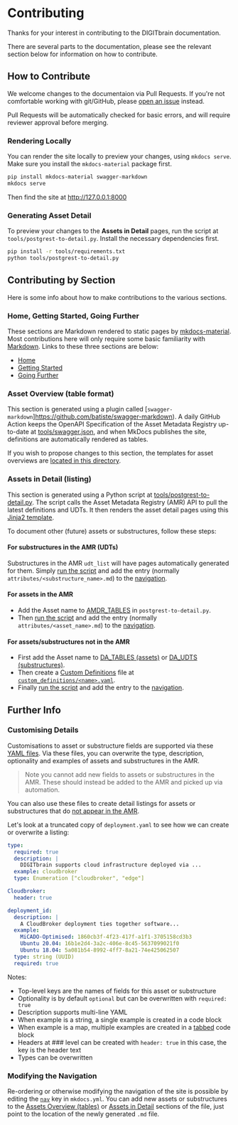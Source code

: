 # Contributing

Thanks for your interest in contributing to the DIGITbrain documentation.

There are several parts to the documentation, please see the relevant section
below for information on how to contribute.

## How to Contribute

We welcome changes to the documentaion via Pull Requests. If you're not comfortable
working with git/GitHub, please [open an issue](https://github.com/DIGITbrain/digitbrain.github.io/issues/new) instead.

Pull Requests will be automatically checked for basic errors, and will require reviewer approval before merging.

### Rendering Locally

You can render the site locally to preview your changes, using `mkdocs serve`. Make sure you
install the `mkdocs-material` package first.
```bash
pip install mkdocs-material swagger-markdown
mkdocs serve

```

Then find the site at http://127.0.0.1:8000

### Generating Asset Detail

To preview your changes to the **Assets in Detail** pages, run the script at
`tools/postgrest-to-detail.py`. Install the necessary dependencies first.

```bash
pip install -r tools/requirements.txt
python tools/postgrest-to-detail.py

```

## Contributing by Section

Here is some info about how to make contributions to the various sections.

### Home, Getting Started, Going Further

These sections are Markdown rendered to static pages by [mkdocs-material](https://squidfunk.github.io/mkdocs-material/).
Most contributions here will only require some basic familiarity with [Markdown](https://www.markdownguide.org/getting-started/).
Links to these three sections are below:

- [Home](https://github.com/DIGITbrain/digitbrain.github.io/blob/main/docs/index.md)
- [Getting Started](https://github.com/DIGITbrain/digitbrain.github.io/tree/main/docs/start)
- [Going Further](https://github.com/DIGITbrain/digitbrain.github.io/tree/main/docs/adv)


### Asset Overview (table format)

This section is generated using a plugin called [`swagger-markdown`]https://github.com/batiste/swagger-markdown).
A daily GitHub Action keeps the OpenAPI Specification of the Asset Metadata Registry up-to-date
at [tools/swagger.json](https://github.com/DIGITbrain/digitbrain.github.io/blob/main/tools/swagger.json),
and when MkDocs publishes the site, definitions are automatically rendered as tables.

If you wish to propose changes to this section, the templates for asset overviews are
[located in this directory](https://github.com/DIGITbrain/digitbrain.github.io/tree/main/docs/tables).

### Assets in Detail (listing)

This section is generated using a Python script at
[tools/postgrest-to-detail.py](https://github.com/DIGITbrain/digitbrain.github.io/blob/main/tools/postgrest-to-detail.py).
The script calls the Asset Metadata Registry (AMR) API to pull the latest definitions and UDTs. It then renders the asset detail
pages using this [Jinja2 template](https://github.com/DIGITbrain/digitbrain.github.io/blob/main/tools/jinja_templates/docspage.md.j2).

To document other (future) assets or substructures, follow these steps:

#### For substructures in the AMR (UDTs)

Substructures in the AMR `udt_list` will have pages automatically generated for them. Simply
[run the script](#generating-asset-detail) and add the entry (normally `attributes/<substructure_name>.md`)
to the [navigation](#modifying-the-navigation).

#### For assets in the AMR

- Add the Asset name to [AMDR_TABLES](https://github.com/DIGITbrain/digitbrain.github.io/blob/bad026a265034608b90cd875482479e0c1430638/tools/postgrest-to-detail.py#L20) in `postgrest-to-detail.py`.
- Then [run the script](#generating-asset-detail) and add the entry (normally `attributes/<asset_name>.md`) to the [navigation](#modifying-the-navigation).

#### For assets/substructures not in the AMR

- First add the Asset name to [DA_TABLES (assets)](https://github.com/DIGITbrain/digitbrain.github.io/blob/bad026a265034608b90cd875482479e0c1430638/tools/postgrest-to-detail.py#L27) or [DA_UDTS (substructures)](https://github.com/DIGITbrain/digitbrain.github.io/blob/bad026a265034608b90cd875482479e0c1430638/tools/postgrest-to-detail.py#L28).
- Then create a [Custom Definitions](#customising-details) file at [`custom_definitions/<name>.yaml`](https://github.com/DIGITbrain/digitbrain.github.io/tree/main/docs/custom_definitions).
- Finally [run the script](#generating-asset-detail) and add the entry to the [navigation](#modifying-the-navigation).

## Further Info

### Customising Details

Customisations to asset or substructure fields are supported via these
[YAML files](https://github.com/DIGITbrain/digitbrain.github.io/tree/main/docs/custom_definitions).
Via these files, you can overwrite the type, description, optionality and examples of assets
and substructures in the AMR.

> Note you cannot add new fields to assets or substructures in the AMR. These should instead be
> added to the AMR and picked up via automation.

You can also use these files to create detail listings for assets or substructures that do
[not appear in the AMR](#for-assetssubstructures-not-in-the-amr).

Let's look at a truncated copy of `deployment.yaml` to see how we can create or overwrite a listing:

```yaml
type:
  required: true
  description: |
    DIGITbrain supports cloud infrastructure deployed via ...
  example: cloudbroker
  type: Enumeration ["cloudbroker", "edge"]

Cloudbroker:
  header: true

deployment_id:
  description: |
    A CloudBroker deployment ties together software...
  example:
    MiCADO-Optimised: 1860cb3f-4f23-417f-a1f1-3705158cd3b3
    Ubuntu 20.04: 16b1e2d4-3a2c-406e-8c45-5637099021f0
    Ubuntu 18.04: 5a081b54-8992-4ff7-8a21-74e425062507
  type: string (UUID)
  required: true
```

Notes:
- Top-level keys are the names of fields for this asset or substructure
- Optionality is by default `optional` but can be overwritten with `required: true`
- Description supports multi-line YAML
- When example is a string, a single example is created in a code block
- When example is a map, multiple examples are created in a [tabbed](https://facelessuser.github.io/pymdown-extensions/extensions/tabbed/) code block
- Headers at ### level can be created with `header: true` in this case, the key is the header text
- Types can be overwritten


### Modifying the Navigation

Re-ordering or otherwise modifying the navigation of the site is possible by editing
the [`nav`](https://github.com/DIGITbrain/digitbrain.github.io/blob/bad026a265034608b90cd875482479e0c1430638/mkdocs.yml#L19)
key in `mkdocs.yml`. You can add new assets or substructures to the
[Assets Overview (tables)](https://github.com/DIGITbrain/digitbrain.github.io/blob/bad026a265034608b90cd875482479e0c1430638/mkdocs.yml#L55)
or [Assets in Detail](https://github.com/DIGITbrain/digitbrain.github.io/blob/bad026a265034608b90cd875482479e0c1430638/mkdocs.yml#L33)
sections of the file, just point to the location of the newly generated `.md` file.

